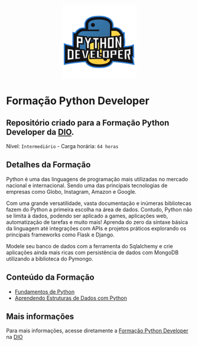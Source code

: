 <div align="center">
  <img src="images/logo.webp" alt="Bootcamp Logo" style="width: 200px" /> 
</div>

# Formação Python Developer

## Repositório criado para a Formação Python Developer da [DIO][dio].

Nível: `Intermediário` - Carga horária: `64 horas`

## Detalhes da Formação

Python é uma das linguagens de programação mais utilizadas no mercado nacional e internacional. Sendo uma das principais tecnologias de empresas como Globo, Instagram, Amazon e Google.

Com uma grande versatilidade, vasta documentação e inúmeras bibliotecas fazem do Python a primeira escolha na área de dados. Contudo, Python não se limita à dados, podendo ser aplicado a games, aplicações web, automatização de tarefas e muito mais! Aprenda do zero da sintaxe básica da linguagem até integrações com APIs e projetos práticos explorando os principais frameworks como Flask e Django.

Modele seu banco de dados com a ferramenta do Sqlalchemy e crie aplicações ainda mais ricas com persistência de dados com MongoDB utilizando a biblioteca do Pymongo.

## Conteúdo da Formação

- [Fundamentos de Python](fundamentos-python)
- [Aprendendo Estruturas de Dados com Python](estruturas-de-dados-python)

## Mais informações

Para mais informações, acesse diretamente a [Formação Python Developer][formacao-python-develper] na [DIO][dio]

[dio]: https://dio.me
[formacao-python-develper]: https://web.digitalinnovation.one/track/formacao-python-developer